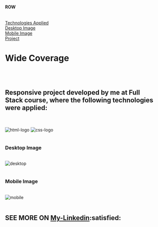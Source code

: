 <h4>ROW</h4>
<br>
<a href="#technologies">  Technologies Applied </a> 
<br>
<a href="#desktop"> Desktop Image </a>
<br>
<a href="#mobile"> Mobile Image </a>
<br>
<a href="https://responsivewcl.netlify.app/"> Project <a/>
<br>
  <h1>Wide Coverage</h1>
<br>
<br>
<h2 id="technologies">Responsive project developed by me at Full Stack course, where the following technologies were applied:</h2>
<br>
<br>
<img src="https://img.shields.io/badge/HTML5-E34F26?style=for-the-badge&logo=html5&logoColor=white" alt="html-logo">
<img src="https://img.shields.io/badge/CSS-239120?&style=for-the-badge&logo=css3&logoColor=white" alt="css-logo">
<br>
<br>
<h3 id="desktop"> Desktop Image </h3>
<br>
<img src="https://github.com/Ricardocrvg19/Wide-Coverage/blob/main/Desktop-wide.png?raw=true" alt="desktop">
<br>
<br>
<h3 id="mobile"> Mobile Image</h3>
<br>
<img src="https://github.com/Ricardocrvg19/Wide-Coverage/blob/main/mobile-wide.png?raw=true" alt="mobile">
<br>
<br>
<h2> SEE MORE ON <a href="https://www.linkedin.com/in/ricardo-martins-r2730/">My-Linkedin</a>:satisfied:</h2>
